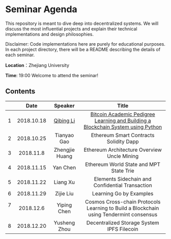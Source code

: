# Seminar Agenda

This repository is meant to dive deep into decentralized systems. We will discuss the most influential projects and explain their technical implementations and design philosophies.

Disclaimer: Code implementations here are purely for educational purposes. In each project directory, there will be a README describing the details of each seminar.

**Location**：Zhejiang University

**Time**: 19:00  Welcome to attend the seminar!

## Contents
|      |    Date    |   Speaker   |                  Title                   |
| ---- | :--------: | :---------: | :--------------------------------------: |
| 1    | 2018.10.18 | [Qibing Li](https://github.com/QibingLee)  | [Bitcoin Academic Pedigree <br> Learning and Building a Blockchain System using Python](./1.bitcoin-academic-pedigree)|
| 2    | 2018.10.25 | Tianyao Gao | Ethereum Smart Contracts <br> Solidity Dapp |
| 3    | 2018.11.8 | Zhengjie Huang | Ethereum Architecture Overview <br> Uncle Mining|
| 4    |  2018.11.15  | Yan Chen | Ethereum World State and MPT<br> State Trie |
| 5    | 2018.11.22  | Liang Xu | Elements Sidechain and Confidential Transaction <br>    |
| 6    | 2018.11.29  | Zijie Liu | Learning Go by Examples <br>    |
| 7    | 2018.12.6  | Yiping Chen | Cosmos Cross-chain Protocols <br> Learning to Build a Blockchain using Tendermint consensus|
| 8    | 2018.12.20  | Yusheng Zhou |  Decentralized Storage System <br> IPFS Filecoin        |